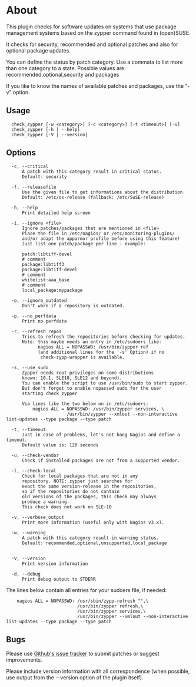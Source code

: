# About

This plugin checks for software updates on systems that use package management systems based on the zypper command found in (open)SUSE.

It checks for security, recommended and optional patches and also for optional package updates.

You can define the status by patch category. Use a commata to list more than one category to a state. 
Possible values are:    recommended,optional,security and packages

If you like to know the names of available patches and packages, use the "-v" option.

## Usage
```
  check_zypper [-w <category>] [-c <category>] [-t <timeout>] [-v]
  check_zypper [-h | --help]
  check_zypper [-V | --version]
```

## Options
``` 
  -c, --critical
      A patch with this category result in critical status.
      Default: security

  -f, --releasefile
      Use the given file to get informations about the distribution.
      Default: /etc/os-release (fallback: /etc/SuSE-release)

  -h, --help
      Print detailed help screen

  -i, --ignore <file>
      Ignore patches/packages that are mentioned in <file>
      Place the file in /etc/nagios/ or /etc/monitoring-plugins/ 
      and/or adapt the apparmor profile before using this feature!
      Just list one patch/package per line - example:

      patch:libtiff-devel
      # comment
      package:libtiff3
      package:libtiff-devel
      # comment
      whitelist:aaa_base
      # comment
      local_package:mypackage

  -o, --ignore_outdated
      Don't warn if a repository is outdated.

  -p, --no_perfdata
      Print no perfdata

  -r, --refresh_repos
      Tries to refresh the repositories before checking for updates.
      Note: this maybe needs an entry in /etc/sudoers like:
            nagios ALL = NOPASSWD: /usr/bin/zypper ref
            (and additional lines for the '-s' Option) if no 
             check-zypp-wrapper is available.

  -s, --use_sudo
      Zypper needs root privileges on some distributions 
      known: 10.1, SLE10, SLE12 and beyond).
      You can enable the script to use /usr/bin/sudo to start zypper.
      But don't forget to enable nopasswd sudo for the user 
      starting check_zypper

      Via lines like the two below on in /etc/sudoers:
          nagios ALL = NOPASSWD: /usr/bin/zypper services, \ 
                       /usr/bin/zypper --xmlout --non-interactive list-updates --type package --type patch

  -t, --timeout
      Just in case of problems, let's not hang Nagios and define a timeout.
      Default value is: 120 seconds

  -u, --check-vendor
      Check if installed packages are not from a supported vendor.

  -l, --check-local
      Check for local packages that are not in any 
      repository. NOTE: zypper just searches for
      exact the same version-release in the repositories, 
      so if the repositories do not contain
      old versions of the packages, this check may always 
      produce a warning.
      This check does not work on SLE-10

  -v, --verbose_output
      Print more information (useful only with Nagios v3.x).

  -w, --warning
      A patch with this category result in warning status.
      Default: recommended,optional,unsupported,local_package


  -V, --version
      Print version information

  -d, --debug
      Print debug output to STDERR
```

 The lines below contain all entries for your sudoers  file, if needed:
```
    nagios ALL = NOPASSWD: /usr/sbin/zypp-refresh "",\ 
                           /usr/bin/zypper refresh,\ 
                           /usr/bin/zypper services,\ 
                           /usr/bin/zypper --xmlout --non-interactive list-updates --type package --type patch
```
## Bugs

Please use [Github's issue tracker](https://github.com/lrupp/monitoring-plugins-zypper/issues/) to submit patches or suggest improvements.

Please include version information with all correspondence (when possible, use output from the --version option of the plugin itself).

